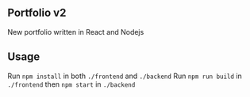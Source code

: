 ## Portfolio v2
New portfolio written in React and Nodejs

## Usage
Run ```npm install``` in both ```./frontend``` and ```./backend```
Run ```npm run build``` in ```./frontend``` then ```npm start``` in ```./backend```


